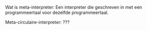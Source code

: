
Wat is meta-interpreter: Een interpreter die geschreven in met een programmeertaal voor dezelfde programmeertaal.

Meta-circulaire-interpreter: ???

